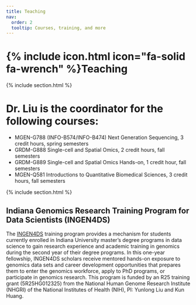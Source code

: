 ```yaml
---
title: Teaching
nav:
  order: 2
  tooltip: Courses, training, and more
---
```


# {% include icon.html icon="fa-solid fa-wrench" %}Teaching

{% include section.html %}

# Dr. Liu is the coordinator for the following courses:
-	MGEN-G788 (INFO-B574/INFO-B474) Next Generation Sequencing, 3 credit hours, spring semesters
-	GRDM-G888 Single-cell and Spatial Omics, 2 credit hours, fall semesters
-	GRDM-G889 Single-cell and Spatial Omics Hands-on, 1 credit hour, fall semesters
-	MGEN-Q581 Introductions to Quantitative Biomedical Sciences, 3 credit hours, fall semesters

{% include section.html %}

## Indiana Genomics Research Training Program for Data Scientists (INGEN4DS)

The [INGEN4DS](https://medicine.iu.edu/research-centers/computational-biology-bioinformatics/education/genomics-research-training) training program provides a mechanism for students currently enrolled in Indiana University master’s degree programs in data science to gain research experience and academic training in genomics during the second year of their degree programs. In this one-year fellowship, INGEN4DS scholars receive mentored hands-on exposure to genomics data sets and career development opportunities that prepares them to enter the genomics workforce, apply to PhD programs, or participate in genomics research.
This program is funded by an R25 training grant (5R25HG012325) from the National Human Genome Research Institute (NHGRI) of the National Institutes of Health (NIH), PI: Yunlong Liu and Kun Huang.